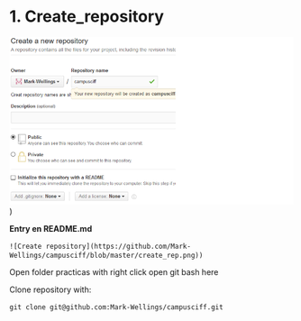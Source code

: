 # 1. Create_repository
![Create repository](https://github.com/Mark-Wellings/campusciff/blob/master/create_rep.png))


**Entry en README.md**


    ![Create repository](https://github.com/Mark-Wellings/campusciff/blob/master/create_rep.png))



Open folder practicas with right click open git bash here


Clone repository with: 

    git clone git@github.com:Mark-Wellings/campusciff.git
